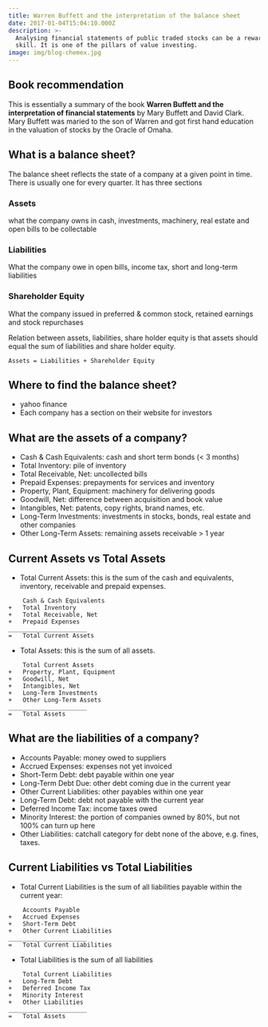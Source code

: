 ```yaml
---
title: Warren Buffett and the interpretation of the balance sheet
date: 2017-01-04T15:04:10.000Z
description: >-
  Analysing financial statements of public traded stocks can be a rewarding
  skill. It is one of the pillars of value investing.
image: img/blog-chemex.jpg
---
```

## Book recommendation

This is essentially a summary of the book **Warren Buffett and the interpretation of financial statements** by Mary Buffett and David Clark. Mary Buffett was maried to the son of Warren and got first hand education in the valuation of stocks by the Oracle of Omaha.

## What is a balance sheet?

The balance sheet reflects the state of a company at a given point in time. There is usually one for every quarter. It has three sections

### Assets
what the company owns in cash, investments, machinery, real estate and open bills to be collectable
### Liabilities
What the company owe in open bills, income tax, short and long-term liabilities
### Shareholder Equity
What the company issued in preferred & common stock, retained earnings and stock repurchases

Relation between assets, liabilities, share holder equity is that assets should equal the sum of liabilities and share holder equity.

```
Assets = Liabilities + Shareholder Equity
```

## Where to find the balance sheet?

* yahoo finance
* Each company has a section on their website for investors

## What are the assets of a company?

* Cash & Cash Equivalents: cash and short term bonds (< 3 months)
* Total Inventory: pile of inventory
* Total Receivable, Net: uncollected bills
* Prepaid Expenses: prepayments for services and inventory
* Property, Plant, Equipment: machinery for delivering goods
* Goodwill, Net: difference between acquisition and book value
* Intangibles, Net: patents, copy rights, brand names, etc.
* Long-Term Investments: investments in stocks, bonds, real estate and other companies
* Other Long-Term Assets: remaining assets receivable > 1 year

## Current Assets vs Total Assets

* Total Current Assets: this is the sum of the cash and equivalents, inventory, receivable and prepaid expenses.

```
    Cash & Cash Equivalents
+   Total Inventory
+   Total Receivable, Net
+   Prepaid Expenses
______________________
=   Total Current Assets

```

* Total Assets: this is the sum of all assets.


```
    Total Current Assets
+   Property, Plant, Equipment
+   Goodwill, Net
+   Intangibles, Net
+   Long-Term Investments
+   Other Long-Term Assets
______________________
=   Total Assets

```

## What are the liabilities of a company?

* Accounts Payable: money owed to suppliers
* Accrued Expenses: expenses not yet invoiced
* Short-Term Debt: debt payable within one year
* Long-Term Debt Due: other debt coming due in the current year
* Other Current Liabilities: other payables within one year
* Long-Term Debt: debt not payable with the current year
* Deferred Income Tax: income taxes owed 
* Minority Interest: the portion of companies owned by 80%, but not 100% can turn up here
* Other Liabilities: catchall category for debt none of the above, e.g. fines, taxes.

## Current Liabilities vs Total Liabilities

* Total Current Liabilities is the sum of all liabilities payable within the current year:

```
    Accounts Payable
+   Accrued Expenses
+   Short-Term Debt
+   Other Current Liabilities
______________________
=   Total Current Liabilities

```

* Total Liabilities is the sum of all liabilities

```
    Total Current Liabilities
+   Long-Term Debt
+   Deferred Income Tax
+   Minority Interest
+   Other Liabilities
______________________
=   Total Assets

```

## 
